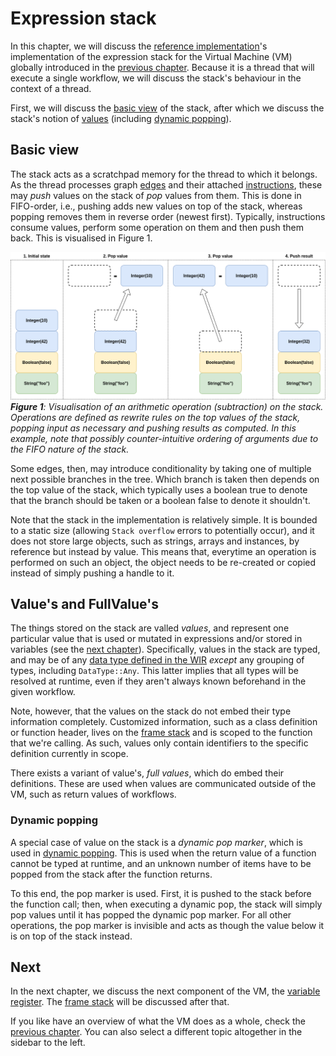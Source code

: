 # Expression stack
In this chapter, we will discuss the [reference implementation](https://github.com/epi-project/brane)'s implementation of the expression stack for the Virtual Machine (VM) globally introduced in the [previous chapter](./overview.md). Because it is a thread that will execute a single workflow, we will discuss the stack's behaviour in the context of a thread.

First, we will discuss the [basic view](#basic-view) of the stack, after which we discuss the stack's notion of [values](#values-and-fullvalues) (including [dynamic popping](#dynamic-popping)).


## Basic view
The stack acts as a scratchpad memory for the thread to which it belongs. As the thread processes graph [edges](../../spec/wir/graph.md#edges) and their attached [instructions](../../spec/wir/instructions.md#edgeinstrs), these may _push_ values on the stack of _pop_ values from them. This is done in FIFO-order, i.e., pushing adds new values on top of the stack, whereas popping removes them in reverse order (newest first). Typically, instructions consume values, perform some operation on them and then push them back. This is visualised in Figure 1.

![Visualisation of a typical stack operation](../../assets/diagrams/ExprStack.png)  
_**Figure 1**: Visualisation of an arithmetic operation (subtraction) on the stack. Operations are defined as rewrite rules on the top values of the stack, popping input as necessary and pushing results as computed. In this example, note that possibly counter-intuitive ordering of arguments due to the FIFO nature of the stack._

Some edges, then, may introduce conditionality by taking one of multiple next possible branches in the tree. Which branch is taken then depends on the top value of the stack, which typically uses a boolean true to denote that the branch should be taken or a boolean false to denote it shouldn't.

Note that the stack in the implementation is relatively simple. It is bounded to a static size (allowing `Stack overflow` errors to potentially occur), and it does not store large objects, such as strings, arrays and instances, by reference but instead by value. This means that, everytime an operation is performed on such an object, the object needs to be re-created or copied instead of simply pushing a handle to it.


## Value's and FullValue's
The things stored on the stack are valled _values_, and represent one particular value that is used or mutated in expressions and/or stored in variables (see the [next chapter](./var_reg.md)). Specifically, values in the stack are typed, and may be of any [data type defined in the WIR](../../spec/wir/schema.md#the-datatype) _except_ any grouping of types, including `DataType::Any`. This latter implies that all types will be resolved at runtime, even if they aren't always known beforehand in the given workflow.

Note, however, that the values on the stack do not embed their type information completely. Customized information, such as a class definition or function header, lives on the [frame stack](./frame_stack.md) and is scoped to the function that we're calling. As such, values only contain identifiers to the specific definition currently in scope.

There exists a variant of value's, _full values_, which do embed their definitions. These are used when values are communicated outside of the VM, such as return values of workflows.


### Dynamic popping
A special case of value on the stack is a _dynamic pop marker_, which is used in [dynamic popping](../../spec/wir/instructions.md#dynamicpop). This is used when the return value of a function cannot be typed at runtime, and an unknown number of items have to be popped from the stack after the function returns.

To this end, the pop marker is used. First, it is pushed to the stack before the function call; then, when executing a dynamic pop, the stack will simply pop values until it has popped the dynamic pop marker. For all other operations, the pop marker is invisible and acts as though the value below it is on top of the stack instead.


## Next
In the next chapter, we discuss the next component of the VM, the [variable register](./var_reg.md). The [frame stack](./frame_stack.md) will be discussed after that.

If you like have an overview of what the VM does as a whole, check the [previous chapter](./overview.md). You can also select a different topic altogether in the sidebar to the left.
